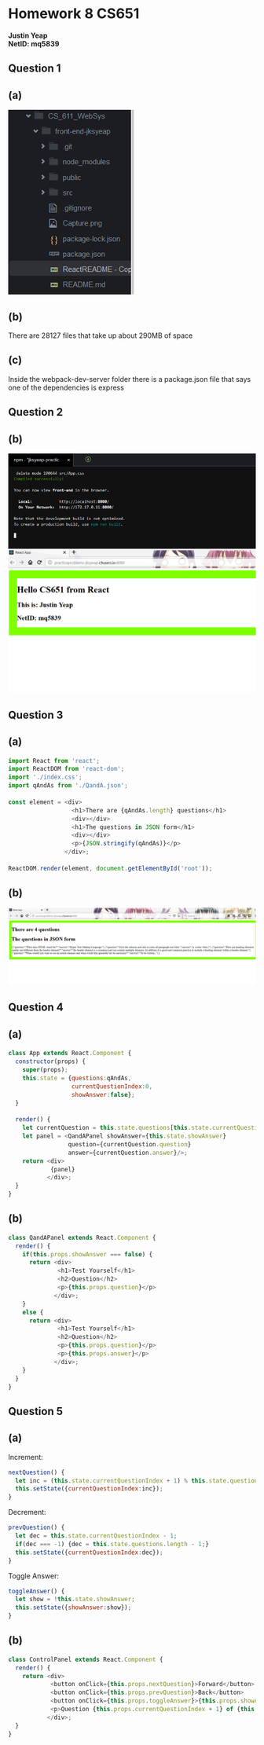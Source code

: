 # Homework 8 CS651
**Justin Yeap**  
**NetID: mq5839**  

## Question 1
## (a)
![Screen Capture](1a.png)

## (b)
There are 28127 files that take up about 290MB of space  

## (c)
Inside the webpack-dev-server folder there is a package.json file that says one of the dependencies is express  

## Question 2
## (b)
![Image](2b1.png) ![Image](2b2.png)

## Question 3
## (a)
```javascript
import React from 'react';
import ReactDOM from 'react-dom';
import './index.css';
import qAndAs from './QandA.json';

const element = <div>
                  <h1>There are {qAndAs.length} questions</h1>
                  <div></div>
                  <h1>The questions in JSON form</h1>
                  <div></div>
                  <p>{JSON.stringify(qAndAs)}</p>
                </div>;

ReactDOM.render(element, document.getElementById('root'));
```

## (b)
![Image](3b.png)

## Question 4
## (a)
```javascript
class App extends React.Component {
  constructor(props) {
    super(props);
    this.state = {questions:qAndAs,
                  currentQuestionIndex:0,
                  showAnswer:false};
  }
  
  render() {
    let currentQuestion = this.state.questions[this.state.currentQuestionIndex];
    let panel = <QandAPanel showAnswer={this.state.showAnswer} 
                 question={currentQuestion.question} 
                 answer={currentQuestion.answer}/>;
    return <div>
            {panel}
           </div>;
  }
}
```

## (b)
```javascript
class QandAPanel extends React.Component {
  render() {
    if(this.props.showAnswer === false) {
      return <div>
              <h1>Test Yourself</h1>
              <h2>Question</h2>
              <p>{this.props.question}</p>
             </div>;
    }
    else {
      return <div>
              <h1>Test Yourself</h1>
              <h2>Question</h2>
              <p>{this.props.question}</p>
              <p>{this.props.answer}</p>
             </div>;
    }
  }
}
```

## Question 5
## (a)
Increment:  
```javascript
nextQuestion() {
  let inc = (this.state.currentQuestionIndex + 1) % this.state.questions.length;
  this.setState({currentQuestionIndex:inc});
}
```

Decrement:  
```javascript
prevQuestion() {
  let dec = this.state.currentQuestionIndex - 1;
  if(dec === -1) {dec = this.state.questions.length - 1;}
  this.setState({currentQuestionIndex:dec});
}
```

Toggle Answer:  
```javascript
toggleAnswer() {
  let show = !this.state.showAnswer;
  this.setState({showAnswer:show});
}
```

## (b)
```javascript
class ControlPanel extends React.Component {
  render() {
    return <div>
            <button onClick={this.props.nextQuestion}>Forward</button>
            <button onClick={this.props.prevQuestion}>Back</button>
            <button onClick={this.props.toggleAnswer}>{this.props.showAnswer ? 'Hide Answer' : 'Show Answer'}</button>
            <p>Question {this.props.currentQuestionIndex + 1} of {this.props.howManyQs}</p>
           </div>;
  }
}
```